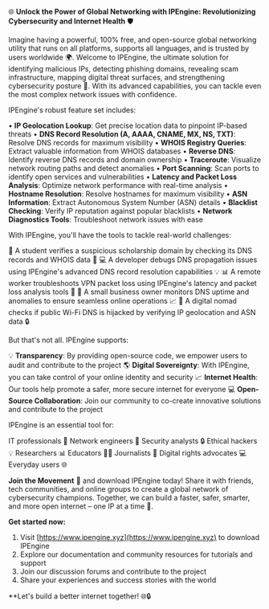 🌐 **Unlock the Power of Global Networking with IPEngine: Revolutionizing Cybersecurity and Internet Health** 🛡️

Imagine having a powerful, 100% free, and open-source global networking utility that runs on all platforms, supports all languages, and is trusted by users worldwide 🌍. Welcome to IPEngine, the ultimate solution for identifying malicious IPs, detecting phishing domains, revealing scam infrastructure, mapping digital threat surfaces, and strengthening cybersecurity posture 🔐. With its advanced capabilities, you can tackle even the most complex network issues with confidence.

IPEngine's robust feature set includes:

• **IP Geolocation Lookup**: Get precise location data to pinpoint IP-based threats
• **DNS Record Resolution (A, AAAA, CNAME, MX, NS, TXT)**: Resolve DNS records for maximum visibility
• **WHOIS Registry Queries**: Extract valuable information from WHOIS databases
• **Reverse DNS**: Identify reverse DNS records and domain ownership
• **Traceroute**: Visualize network routing paths and detect anomalies
• **Port Scanning**: Scan ports to identify open services and vulnerabilities
• **Latency and Packet Loss Analysis**: Optimize network performance with real-time analysis
• **Hostname Resolution**: Resolve hostnames for maximum visibility
• **ASN Information**: Extract Autonomous System Number (ASN) details
• **Blacklist Checking**: Verify IP reputation against popular blacklists
• **Network Diagnostics Tools**: Troubleshoot network issues with ease

With IPEngine, you'll have the tools to tackle real-world challenges:

🎉 A student verifies a suspicious scholarship domain by checking its DNS records and WHOIS data 🤔
💻 A developer debugs DNS propagation issues using IPEngine's advanced DNS record resolution capabilities 💡
📊 A remote worker troubleshoots VPN packet loss using IPEngine's latency and packet loss analysis tools 🔀
🏢 A small business owner monitors DNS uptime and anomalies to ensure seamless online operations 📈
🚀 A digital nomad checks if public Wi-Fi DNS is hijacked by verifying IP geolocation and ASN data 🔒

But that's not all. IPEngine supports:

💡 **Transparency**: By providing open-source code, we empower users to audit and contribute to the project
🌎 **Digital Sovereignty**: With IPEngine, you can take control of your online identity and security
📈 **Internet Health**: Our tools help promote a safer, more secure internet for everyone
💻 **Open-Source Collaboration**: Join our community to co-create innovative solutions and contribute to the project

IPEngine is an essential tool for:

IT professionals 🤖
Network engineers 🔧
Security analysts 🔒
Ethical hackers 💡
Researchers 📊
Educators 👨‍🏫
Journalists 📰
Digital rights advocates 💻
Everyday users 🌐

**Join the Movement** 🚀 and download IPEngine today! Share it with friends, tech communities, and online groups to create a global network of cybersecurity champions. Together, we can build a faster, safer, smarter, and more open internet – one IP at a time 📡.

**Get started now:**

1. Visit [https://www.ipengine.xyz](https://www.ipengine.xyz) to download IPEngine
2. Explore our documentation and community resources for tutorials and support
3. Join our discussion forums and contribute to the project
4. Share your experiences and success stories with the world

**Let's build a better internet together! 🌐🔒